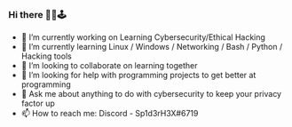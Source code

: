 ### Hi there 🏴‍☠️🕹


- 🔭 I’m currently working on Learning Cybersecurity/Ethical Hacking
- 🌱 I’m currently learning Linux / Windows / Networking / Bash / Python / Hacking tools
- 👯 I’m looking to collaborate on learning together
- 🤔 I’m looking for help with programming projects to get better at programming
- 💬 Ask me about anything to do with cybersecurity to keep your privacy factor up
- 📫 How to reach me: Discord - Sp1d3rH3X#6719
